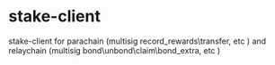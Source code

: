 # stake-client
stake-client for parachain (multisig record_rewards\transfer, etc ) and relaychain (multisig bond\unbond\claim\bond_extra, etc )
